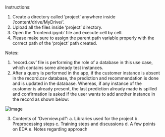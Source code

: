 Instructions:
1.	Create a directory called ‘project’ anywhere inside ‘/content/drive/MyDrive/’.
2.	Upload all the files inside ‘project’ directory.
3.	Open the ‘frontend.ipynb’ file and execute cell by cell.
4.	Please make sure to assign the parent path variable properly with the correct path of the ‘project’ path created.

Notes:
1.	‘record.csv’ file is performing the role of a database in this use case, which contains some already test instances.
2.	After a query is performed in the app, if the customer instance is absent in the record.csv database, the prediction and recommendation is done and is updated in the database. Whereas, if any instance of the customer is already present, the last prediction already made is spilled and confirmation is asked if the user wants to add another instance in the record as shown below:
   
![image](https://github.com/capco-use-cases/hackathon_app/assets/141928608/e00ccee9-1ff9-4509-a8bb-82d0845ed697)

3. Contents of ‘Overview.pdf’:
    a.	Libraries used for the project
    b.	Preprocessing steps
    c.	Training steps and discussions
    d.	A few points on EDA
    e.	Notes regarding approach



